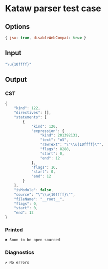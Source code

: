 # Kataw parser test case

## Options

`````js
{ jsx: true, disableWebCompat: true }
`````

## Input

`````js
"\u{10ffff}"
`````

## Output
### CST

```javascript
{
    "kind": 122,
    "directives": [],
    "statements": [
        {
            "kind": 120,
            "expression": {
                "kind": 201392131,
                "text": "пϿ",
                "rawText": "\"\\u{10ffff}\"",
                "flags": 8288,
                "start": 0,
                "end": 12
            },
            "flags": 16,
            "start": 0,
            "end": 12
        }
    ],
    "isModule": false,
    "source": "\"\\u{10ffff}\"",
    "fileName": "__root__",
    "flags": 0,
    "start": 0,
    "end": 12
}
```

### Printed

```javascript
✖ Soon to be open sourced
```

### Diagnostics

```javascript
✔ No errors
```

